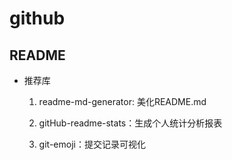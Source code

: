 # github

## README

- 推荐库

  1. readme-md-generator: 美化README.md

  2. gitHub-readme-stats：生成个人统计分析报表

  3. git-emoji：提交记录可视化